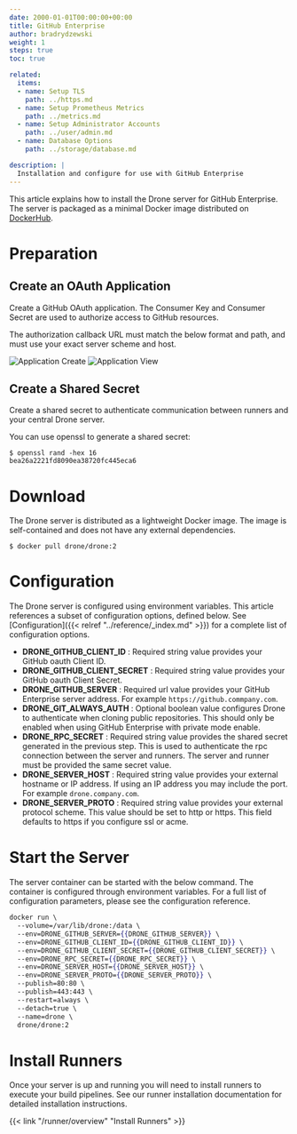 ```yaml
---
date: 2000-01-01T00:00:00+00:00
title: GitHub Enterprise
author: bradrydzewski
weight: 1
steps: true
toc: true

related:
  items:
  - name: Setup TLS
    path: ../https.md
  - name: Setup Prometheus Metrics
    path: ../metrics.md
  - name: Setup Administrator Accounts
    path: ../user/admin.md
  - name: Database Options
    path: ../storage/database.md

description: |
  Installation and configure for use with GitHub Enterprise
---
```


This article explains how to install the Drone server for GitHub Enterprise. The server is packaged as a minimal Docker image distributed on [DockerHub](https://hub.docker.com/r/drone/drone).

# Preparation

## Create an OAuth Application

Create a GitHub OAuth application. The Consumer Key and Consumer Secret are used to authorize access to GitHub resources.

<div class="alert alert-warn">
The authorization callback URL must match the below format and path, and must use your exact server scheme and host.
</div>

![Application Create](/screenshots/github_application_create.png)
![Application View](/screenshots/github_application_created.png)

## Create a Shared Secret
Create a shared secret to authenticate communication between runners and your central Drone server.

You can use openssl to generate a shared secret:

```
$ openssl rand -hex 16
bea26a2221fd8090ea38720fc445eca6
```

# Download

The Drone server is distributed as a lightweight Docker image. The image is self-contained and does not have any external dependencies.

```
$ docker pull drone/drone:2
```

# Configuration

The Drone server is configured using environment variables. This article references a subset of configuration options, defined below. See [Configuration]({{< relref "../reference/_index.md" >}}) for a complete list of configuration options.

* __DRONE_GITHUB_CLIENT_ID__
  : Required string value provides your GitHub oauth Client ID.
* __DRONE_GITHUB_CLIENT_SECRET__
  : Required string value provides your GitHub oauth Client Secret.
* __DRONE_GITHUB_SERVER__
  : Required url value provides your GitHub Enterprise server address. For example `https://github.commpany.com`.
* __DRONE_GIT_ALWAYS_AUTH__
  : Optional boolean value configures Drone to authenticate when cloning public repositories. This should only be enabled when using GitHub Enterprise with private mode enable.
* __DRONE_RPC_SECRET__
  : Required string value provides the shared secret generated in the previous step. This is used to authenticate the rpc connection between the server and runners. The server and runner must be provided the same secret value.
* __DRONE_SERVER_HOST__
  : Required string value provides your external hostname or IP address. If using an IP address you may include the port. For example `drone.company.com`.
* __DRONE_SERVER_PROTO__
  : Required string value provides your external protocol scheme. This value should be set to http or https. This field defaults to https if you configure ssl or acme.

# Start the Server

The server container can be started with the below command. The container is configured through environment variables. For a full list of configuration parameters, please see the configuration reference.

```handlebars {linenos=table,linenostart=1}
docker run \
  --volume=/var/lib/drone:/data \
  --env=DRONE_GITHUB_SERVER={{DRONE_GITHUB_SERVER}} \
  --env=DRONE_GITHUB_CLIENT_ID={{DRONE_GITHUB_CLIENT_ID}} \
  --env=DRONE_GITHUB_CLIENT_SECRET={{DRONE_GITHUB_CLIENT_SECRET}} \
  --env=DRONE_RPC_SECRET={{DRONE_RPC_SECRET}} \
  --env=DRONE_SERVER_HOST={{DRONE_SERVER_HOST}} \
  --env=DRONE_SERVER_PROTO={{DRONE_SERVER_PROTO}} \
  --publish=80:80 \
  --publish=443:443 \
  --restart=always \
  --detach=true \
  --name=drone \
  drone/drone:2
```

# Install Runners

Once your server is up and running you will need to install runners to execute your build pipelines. See our runner installation documentation for detailed installation instructions. 

{{< link "/runner/overview" "Install Runners" >}}
